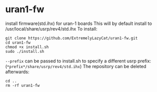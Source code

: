 # uran1-fw
install firmware(std.ihx) for uran-1 boards
This will by default install to /usr/local/share/usrp/rev4/std.ihx
To install:
```
git clone https://github.com/ExtremelyLazyCat/uran1-fw.git
cd uran1-fw
chmod +x install.sh
sudo ./install.sh
```
```--prefix``` can be passed to install.sh to specify a different usrp prefix:
(```*prefix*/share/usrp/rev4/std.ihx```)
The repository can be deleted afterwards:
```
cd ..
rm -rf uran1-fw
```
